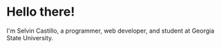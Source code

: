 # Hello there!

I'm Selvin Castillo, a programmer, web developer, and student at Georgia State University.
